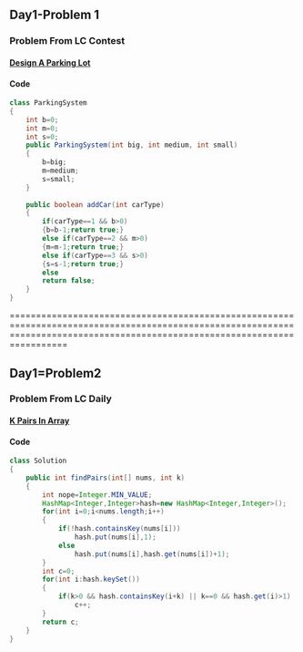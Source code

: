 ## Day1-Problem 1
### Problem From LC Contest
#### [Design A Parking Lot](https://leetcode.com/contest/biweekly-contest-36/problems/design-parking-system/)
#### Code

```java
class ParkingSystem 
{
    int b=0;
    int m=0;
    int s=0;
    public ParkingSystem(int big, int medium, int small) 
    {
        b=big;
        m=medium;
        s=small;
    }
    
    public boolean addCar(int carType) 
    {
        if(carType==1 && b>0)
        {b=b-1;return true;}
        else if(carType==2 && m>0)
        {m=m-1;return true;}
        else if(carType==3 && s>0)
        {s=s-1;return true;}
        else
        return false;
    }
}
```
=============================================================================================================================================================================
## Day1=Problem2
### Problem From LC Daily
#### [K Pairs In Array](https://leetcode.com/problems/k-diff-pairs-in-an-array/)
#### Code
```java
class Solution 
{
    public int findPairs(int[] nums, int k) 
    {
        int nope=Integer.MIN_VALUE;
        HashMap<Integer,Integer>hash=new HashMap<Integer,Integer>();
        for(int i=0;i<nums.length;i++)
        {
            if(!hash.containsKey(nums[i]))
                hash.put(nums[i],1);
            else
                hash.put(nums[i],hash.get(nums[i])+1);
        }
        int c=0;
        for(int i:hash.keySet())
        {
            if(k>0 && hash.containsKey(i+k) || k==0 && hash.get(i)>1)
                c++;
        }
        return c;
    }
}
```